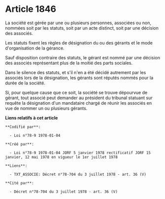 # Article 1846

La société est gérée par une ou plusieurs personnes, associées ou non, nommées soit par les statuts, soit par un acte
distinct, soit par une décision des associés.

Les statuts fixent les règles de désignation du ou des gérants et le mode d'organisation de la gérance.

Sauf disposition contraire des statuts, le gérant est nommé par une décision des associés représentant plus de la moitié des
parts sociales.

Dans le silence des statuts, et s'il n'en a été décidé autrement par les associés lors de la désignation, les gérants sont
réputés nommés pour la durée de la société.

Si, pour quelque cause que ce soit, la société se trouve dépourvue de gérant, tout associé peut demander au président du
tribunal statuant sur requête la désignation d'un mandataire chargé de réunir les associés en vue de nommer un ou plusieurs
gérants.

**Liens relatifs à cet article**

	**Codifié par**:

	  - Loi n°78-9 1978-01-04

	**Créé par**:

	  - Loi n°78-9 1978-01-04 JORF 5 janvier 1978 rectificatif JORF 15 janvier, 12 mai 1978 en vigueur le 1er juillet 1978

	**Liens**:

	  - TXT_ASSOCIE: Décret n°78-704 du 3 juillet 1978 - art. 36 (V)

	**Cité par**:

	  - Décret n°78-704 du 3 juillet 1978 - art. 36 (V)

